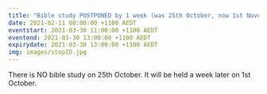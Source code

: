 ```yaml
---
title: "Bible study POSTPONED by 1 week (was 25th October, now 1st November)"
date: 2021-02-11 00:00:00 +1100 AEDT
eventstart: 2021-03-30 11:00:00 +1100 AEDT
eventend: 2021-03-30 13:00:00 +1100 AEDT
expirydate: 2021-03-30 13:00:00 +1100 AEDT
img: images/stopID.jpg
---
```


There is NO bible study on 25th October. It will be held a week later on 1st October.